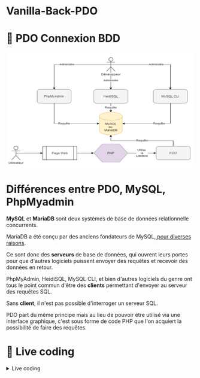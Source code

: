 # Vanilla-Back-PDO

# 💾 PDO Connexion BDD

<img src="schema.png"
     alt="schema-pdo"/>

# Différences entre PDO, MySQL, PhpMyadmin

**MySQL** et **MariaDB** sont deux systèmes de base de données relationnelle concurrents.

MariaDB a été conçu par des anciens fondateurs de MySQL,[ pour diverses raisons](https://subscription.packtpub.com/book/application_development/9781783981601/1/ch01lvl1sec08/mariadb-history).

Ce sont donc des **serveurs** de base de données, qui ouvrent leurs portes pour que d'autres logiciels puissent envoyer des requêtes et recevoir des données en retour.

PhpMyAdmin, HeidiSQL, MySQL CLI, et bien d'autres logiciels du genre ont tous le point commun d'être des **clients** permettant d'envoyer au serveur des requêtes SQL.

Sans **client**, il n'est pas possible d'interroger un serveur SQL.

PDO part du même principe mais au lieu de pouvoir être utilisé via une interface graphique, c'est sous forme de code PHP que l'on acquiert la possibilité de faire des requêtes.

# 🎦 Live coding

<details>
  <summary>Live coding</summary>
  <pre>
    <code class="language-php">

    ```php
    &lt;?php

require_once('connexion.php');

      // requete de mon user
      $request =  $db->query('SELECT * FROM user');
      $user = $request->fetch();

      var_dump($user);

      echo($user['prenom']);

     ?&gt;
      <br><br><br><hr><br><br><br>

&lt;?php
// requete de mes produits

      $request = $db->query('SELECT * FROM product');
      $products = $request->fetchAll();

      var_dump($products);

      foreach ($products as $product) {
        echo($product['name'] . '<br><hr><br>');
      }

?&gt;

```

- **Connexion à une base de données MySQL avec PDO**
- **La préparation d'une requête**
- **La récupération de la réponse d’une requête**

# 📖 Le cours de référence

Voici les 2 chapitres OpenClassroom qui regroupent l'ensemble de la théorie sur la requête PDO, la préparation de requête et l'exécution des requêtes

- [Lire des données MySQL avec PHP](https://openclassrooms.com/en/courses/918836-concevez-votre-site-web-avec-php-et-mysql/914293-lisez-des-donnees)
- [Ecrire des données SQL avec PHP](https://openclassrooms.com/en/courses/918836-concevez-votre-site-web-avec-php-et-mysql/914508-ecrivez-des-donnees)
- la doc PDO →[ PHP: PDO - Manual](https://www.php.net/manual/fr/book.pdo.php)

# ⛳ Exercices 1

##

**Pour faire ces exercices, vous devez utiliser le code SQL qui vous est fourni pour créer la BDD.**

Utilisation de PDO pour récupérer, lire et afficher des données

- [simplon-roanne/Exercice-PDO-1](https://github.com/simplon-roanne/Exercice-PDO-1)

# ⛳ Exercices 2

##

**Pour faire ces exercices, vous devez utiliser le code SQL qui vous est fourni pour créer la BDD.**

Ecriture et lecture de données ( Hospital ) :

- [simplon-roanne/Exercice-PDO-2](https://github.com/simplon-roanne/Exercice-PDO-2)

# 🏆 Objectifs

- Je sais connecter mon site avec ma base de données (BDD)
- Je sais récupérer et lire les données de ma BDD
- Je sais écrire et insérer des données dans ma BDD
```
